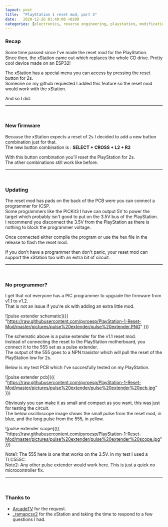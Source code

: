 ```yaml
---
layout: post
title:  "PlayStation 1 reset mod, part 3"
date:   2020-12-26 01:40:00 +0200
categories: [electronics, reverse engineering, playstation, modification]
---
```


### Recap

Some time passed since I've made the reset mod for the PlayStation.  
Since then, the xStation came out which replaces the whole CD drive. Pretty cool device made on an ESP32!  

The xStation has a special menu you can access by pressing the reset button for 2s.  
Someone on my github requested I added this feature so the reset mod would work with the xStation.  

And so I did.  

************************
<br/>

### New firmware

Because the xStation expects a reset of 2s I decided to add a new button combination just for that.  
The new button combination is : **SELECT + CROSS + L2 + R2**  

With this button combination you'll reset the PlayStation for 2s.  
The other combinations still work like before.  

************************
<br/>

### Updating

The reset mod has pads on the back of the PCB were you can connect a programmer for ICSP.  
Some programmers like the PICKit3 I have can output 5V to power the target which probably isn't good to put on the 3.5V bus of the PlayStation.  
I recommend you disconnect the 3.5V from the PlayStation as there is nothing to block the programmer voltage.  

Once connected either compile the program or use the hex file in the release to flash the reset mod.  

If you don't have a programmer then don't panic, your reset mod can support the xStation too with an extra bit of circuit.  

************************
<br/>

### No programmer?

I get that not everyone has a PIC programmer to upgrade the firmware from v1.1 to v1.2.  
That is not an issue if you're ok with adding an extra little mod.  

![pulse extender schematic]({{ "https://raw.githubusercontent.com/pyroesp/PlayStation-1-Reset-Mod/master/pictures/pulse%20extender/pulse%20extender.PNG" }})  

The schematic above is a pulse extender for the v1.1 reset mod.  
Instead of connecting the reset to the PlayStation motherboard, you connect it to the 555 set as a pulse extender.  
The output of the 555 goes to a NPN trasistor which will pull the reset of the PlayStation low for 2s.


Below is my test PCB which I've succesfully tested on my PlayStation.  

![pulse extender pcb]({{ "https://raw.githubusercontent.com/pyroesp/PlayStation-1-Reset-Mod/master/pictures/pulse%20extender/pulse%20extender%20pcb.jpg" }})  

Obviously you can make it as small and compact as you want, this was just for testing the circuit.  
The below oscilloscope image shows the small pulse from the reset mod, in blue, and the long pulse from the 555, in yellow.

![pulse extender scope]({{ "https://raw.githubusercontent.com/pyroesp/PlayStation-1-Reset-Mod/master/pictures/pulse%20extender/pulse%20extender%20scope.jpg" }})  

Note1: The 555 here is one that works on the 3.5V. In my test I used a TLC555C.  
Note2: Any other pulse extender would work here. This is just a quick no microcontroller fix.  

************************
<br/>

### Thanks to

* [ArcadeTV](https://twitter.com/arcadetv/status/1340730293402169347) for the request.  
* [_ramapcsx2](https://twitter.com/_ramapcsx2) for the xStation and taking the time to respond to a few questions I had.